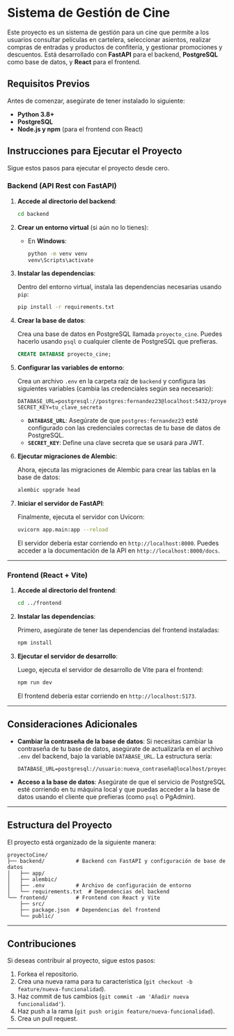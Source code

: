 
# Sistema de Gestión de Cine

Este proyecto es un sistema de gestión para un cine que permite a los usuarios consultar películas en cartelera, seleccionar asientos, realizar compras de entradas y productos de confitería, y gestionar promociones y descuentos. Está desarrollado con **FastAPI** para el backend, **PostgreSQL** como base de datos, y **React** para el frontend.

## Requisitos Previos

Antes de comenzar, asegúrate de tener instalado lo siguiente:

- **Python 3.8+**
- **PostgreSQL**
- **Node.js y npm** (para el frontend con React)

## Instrucciones para Ejecutar el Proyecto

Sigue estos pasos para ejecutar el proyecto desde cero.

### Backend (API Rest con FastAPI)

1. **Accede al directorio del backend**:

   ```bash
   cd backend
   ```

2. **Crear un entorno virtual** (si aún no lo tienes):

   - En **Windows**:

     ```bash
     python -m venv venv
     venv\Scripts\activate
     ```

3. **Instalar las dependencias**:

   Dentro del entorno virtual, instala las dependencias necesarias usando `pip`:

   ```bash
   pip install -r requirements.txt
   ```

4. **Crear la base de datos**:

   Crea una base de datos en PostgreSQL llamada `proyecto_cine`. Puedes hacerlo usando `psql` o cualquier cliente de PostgreSQL que prefieras.

   ```sql
   CREATE DATABASE proyecto_cine;
   ```

5. **Configurar las variables de entorno**:

   Crea un archivo `.env` en la carpeta raíz de `backend` y configura las siguientes variables (cambia las credenciales según sea necesario):

   ```env
   DATABASE_URL=postgresql://postgres:fernandez23@localhost:5432/proyecto_cine
   SECRET_KEY=tu_clave_secreta
   ```

   - **`DATABASE_URL`**: Asegúrate de que `postgres:fernandez23` esté configurado con las credenciales correctas de tu base de datos de PostgreSQL.
   - **`SECRET_KEY`**: Define una clave secreta que se usará para JWT.

6. **Ejecutar migraciones de Alembic**:

   Ahora, ejecuta las migraciones de Alembic para crear las tablas en la base de datos:

   ```bash
   alembic upgrade head
   ```

7. **Iniciar el servidor de FastAPI**:

   Finalmente, ejecuta el servidor con Uvicorn:

   ```bash
   uvicorn app.main:app --reload
   ```

   El servidor debería estar corriendo en `http://localhost:8000`. Puedes acceder a la documentación de la API en `http://localhost:8000/docs`.

---

### Frontend (React + Vite)

1. **Accede al directorio del frontend**:

   ```bash
   cd ../frontend
   ```

2. **Instalar las dependencias**:

   Primero, asegúrate de tener las dependencias del frontend instaladas:

   ```bash
   npm install
   ```

3. **Ejecutar el servidor de desarrollo**:

   Luego, ejecuta el servidor de desarrollo de Vite para el frontend:

   ```bash
   npm run dev
   ```

   El frontend debería estar corriendo en `http://localhost:5173`.

---

## Consideraciones Adicionales

- **Cambiar la contraseña de la base de datos**: Si necesitas cambiar la contraseña de tu base de datos, asegúrate de actualizarla en el archivo `.env` del backend, bajo la variable `DATABASE_URL`. La estructura sería:

  ```env
  DATABASE_URL=postgresql://usuario:nueva_contraseña@localhost/proyecto_cine
  ```

- **Acceso a la base de datos**: Asegúrate de que el servicio de PostgreSQL esté corriendo en tu máquina local y que puedas acceder a la base de datos usando el cliente que prefieras (como `psql` o PgAdmin).

---

## Estructura del Proyecto

El proyecto está organizado de la siguiente manera:

```
proyectoCine/
├── backend/          # Backend con FastAPI y configuración de base de datos
│   ├── app/
│   ├── alembic/
│   ├── .env          # Archivo de configuración de entorno
│   └── requirements.txt  # Dependencias del backend
└── frontend/         # Frontend con React y Vite
    ├── src/
    ├── package.json  # Dependencias del frontend
    └── public/
```

---

## Contribuciones

Si deseas contribuir al proyecto, sigue estos pasos:

1. Forkea el repositorio.
2. Crea una nueva rama para tu característica (`git checkout -b feature/nueva-funcionalidad`).
3. Haz commit de tus cambios (`git commit -am 'Añadir nueva funcionalidad'`).
4. Haz push a la rama (`git push origin feature/nueva-funcionalidad`).
5. Crea un pull request.

---

